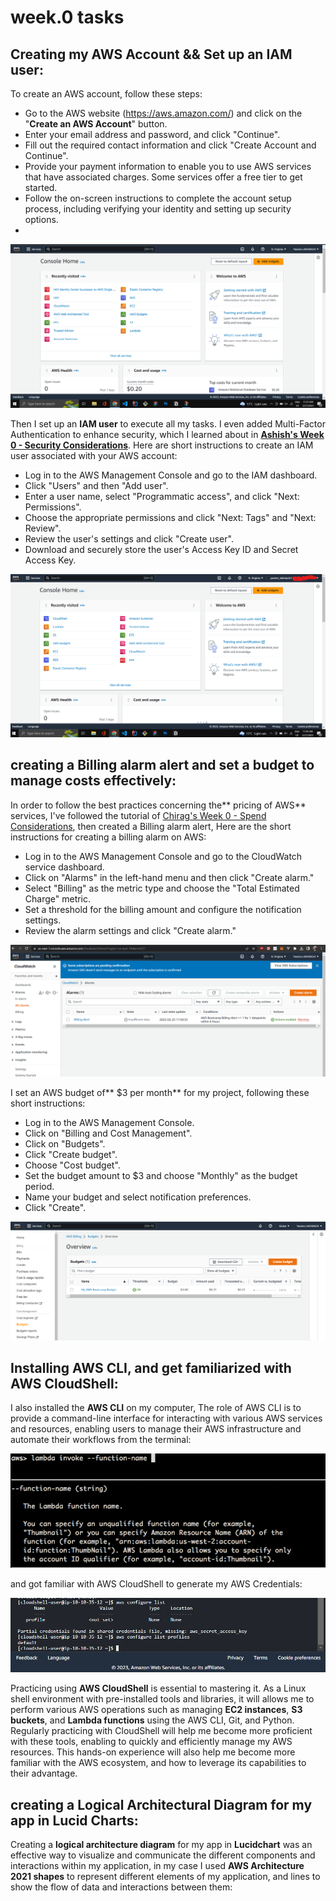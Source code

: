 # week.0 tasks
## Creating my AWS Account && Set up an IAM user:
To create an AWS account, follow these steps:
+ Go to the AWS website (https://aws.amazon.com/) and click on the "**Create an AWS Account**" button.
+ Enter your email address and password, and click "Continue".
+ Fill out the required contact information and click "Create Account and Continue".
+ Provide your payment information to enable you to use AWS services that have associated charges. Some services offer a free tier to get started.
+ Follow the on-screen instructions to complete the account setup process, including verifying your identity and setting up security options.
+ 

![My AWS Account](/Docs/Assets/aws_account.png)

 Then I set up an **IAM user** to execute all my tasks. I even added Multi-Factor Authentication to enhance security, which I learned about in [**Ashish's Week 0 - Security Considerations**](https://www.youtube.com/watch?v=4EMWBYVggQI&list=PLBfufR7vyJJ7k25byhRXJldB5AiwgNnWv&index=15). 
 Here are short instructions to create an IAM user associated with your AWS account:
+ Log in to the AWS Management Console and go to the IAM dashboard.
+ Click "Users" and then "Add user".
+ Enter a user name, select "Programmatic access", and click "Next: Permissions".
+ Choose the appropriate permissions and click "Next: Tags" and "Next: Review".
+ Review the user's settings and click "Create user".
+ Download and securely store the user's Access Key ID and Secret Access Key.

![IAM user associated to my account](/Docs/Assets/aws_iam.png)


## creating a Billing alarm alert and set a budget to manage costs effectively:
In order to follow the best practices concerning the** pricing of AWS** services, I've followed the tutorial of [Chirag's Week 0 - Spend Considerations](https://www.youtube.com/watch?v=OVw3RrlP-sI&list=PLBfufR7vyJJ7k25byhRXJldB5AiwgNnWv&index=13), then created a Billing alarm alert, Here are the short instructions for creating a billing alarm on AWS:
+ Log in to the AWS Management Console and go to the CloudWatch service dashboard.
+ Click on "Alarms" in the left-hand menu and then click "Create alarm."
+ Select "Billing" as the metric type and choose the "Total Estimated Charge" metric.
+ Set a threshold for the billing amount and configure the notification settings.
+ Review the alarm settings and click "Create alarm."

![Billing Alarm](/Docs/Assets/billing_alarm.png)

I set an AWS budget of** $3 per month** for my project, following these short instructions:

+ Log in to the AWS Management Console.
+ Click on "Billing and Cost Management".
+ Click on "Budgets".
+ Click "Create budget".
+ Choose "Cost budget".
+ Set the budget amount to $3 and choose "Monthly" as the budget period.
+ Name your budget and select notification preferences.
+ Click "Create".

![Billing Alarm](/Docs/Assets/Bootcamp_Budget.png)


## Installing AWS CLI, and get familiarized with AWS CloudShell:
I also installed the **AWS CLI** on my computer, The role of AWS CLI is to provide a command-line interface for interacting with various AWS services and resources, enabling users to manage their AWS infrastructure and automate their workflows from the terminal:

![Billing Alarm](/Docs/Assets/aws_cli.png)

 and got familiar with AWS CloudShell to generate my AWS Credentials:
 
 ![Billing Alarm](/Docs/Assets/Generate_Credentials.png)
 
Practicing using **AWS CloudShell** is essential to mastering it. As a Linux shell environment with pre-installed tools and libraries, it will allows me to perform various AWS operations such as managing **EC2 instances**, **S3 buckets**, and **Lambda functions** using the AWS CLI, Git, and Python. Regularly practicing with CloudShell will help me become more proficient with these tools, enabling to quickly and efficiently manage my AWS resources. This hands-on experience will also help me become more familiar with the AWS ecosystem, and how to leverage its capabilities to their advantage.


## creating a Logical Architectural Diagram for my app in Lucid Charts:
Creating a **logical architecture diagram** for my app in **Lucidchart** was an effective way to visualize and communicate the different components and interactions within my application, in my case I used **AWS Architecture 2021 shapes** to represent different elements of my application, and lines to show the flow of data and interactions between them: 

 
 
 
 
 
 
 
 
 
